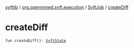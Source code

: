 [syftlib](../../index.md) / [org.openmined.syft.execution](../index.md) / [SyftJob](index.md) / [createDiff](./create-diff.md)

# createDiff

`fun createDiff(): `[`SyftState`](../../org.openmined.syft.proto/-syft-state/index.md)
